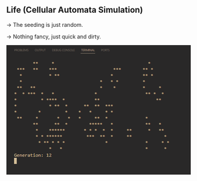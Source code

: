 ## Life (Cellular Automata Simulation)

-> The seeding is just random.

-> Nothing fancy, just quick and dirty.

![](assets/life.gif)
